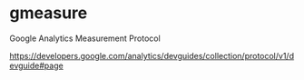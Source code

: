 # gmeasure

Google Analytics Measurement Protocol

https://developers.google.com/analytics/devguides/collection/protocol/v1/devguide#page
